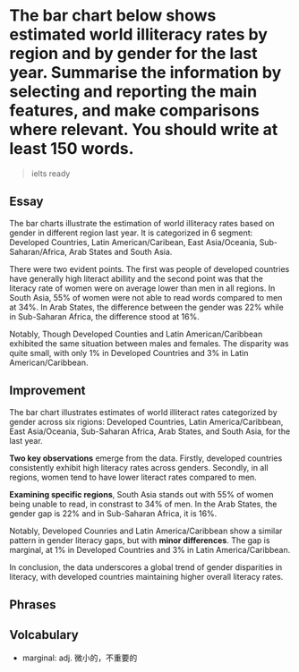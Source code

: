 # The bar chart below shows estimated world illiteracy rates by region and by gender for the last year. Summarise the information by selecting and reporting the main features, and make comparisons where relevant. You should write at least 150 words.

> ielts ready

## Essay

The bar charts illustrate the estimation of world illiteracy rates based on gender in different region last year. It is categorized in 6 segment: Developed Countries, Latin American/Caribean, East Asia/Oceania, Sub-Saharan/Africa, Arab States and South Asia.

There were two evident points. The first was people of developed countries have generally high literact abillity and the second point was that the literacy rate of women were on average lower than men in all regions. In South Asia, 55% of women were not able to read words compared to men at 34%. In Arab States, the difference between the gender was 22% while in Sub-Saharan Africa, the difference stood at 16%. 

Notably, Though Developed Counties and Latin American/Caribbean exhibited the same situation between males and females. The disparity was quite small, with only 1% in Developed Countries and 3% in Latin American/Caribbean.

## Improvement

The bar chart illustrates estimates of world illiteract rates categorized by gender across six rigions: Developed Countries, Latin America/Caribbean, East Asia/Oceania, Sub-Saharan Africa, Arab States, and South Asia, for the last year.

**Two key observations** emerge from the data. Firstly, developed countries consistently exhibit high literacy rates across genders. Secondly, in all regions, women tend to have lower literact rates compared to men.

**Examining specific regions**, South Asia stands out with 55% of women being unable to read, in constrast to 34% of men. In the Arab States, the gender gap is 22% and in Sub-Saharan Africa, it is 16%.

Notably, Developed Counries and Latin America/Caribbean show a similar pattern in gender literacy gaps, but with **minor differences**. The gap is marginal, at 1% in Developed Countries and 3% in Latin America/Caribbean.

In conclusion, the data underscores a global trend of gender disparities in literacy, with developed countries maintaining higher overall literacy rates.

## Phrases

## Volcabulary

- marginal: adj. 微小的，不重要的
